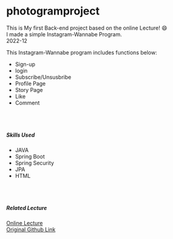 # photogramproject
This is My first Back-end project based on the online Lecture!   :smile:  
I made a simple Instagram-Wannabe Program.  
2022-12


  This Instagram-Wannabe program includes functions below: 
 - Sign-up
 - login
 - Subscribe/Unsusbribe
 - Profile Page
 - Story Page
 - Like 
 - Comment


<br>
</br>

##### Skills Used

 - JAVA  
 - Spring Boot  
 - Spring Security  
 - JPA  
 - HTML  
 
 
<br>
</br>
 
##### Related Lecture
 
 [Online Lecture](https://easyupclass.e-itwill.com/course/course_view.jsp?id=27&rtype=0&ch=course)  
 [Original Github Link](https://github.com/codingspecialist/Eazyup-Photogram) 
